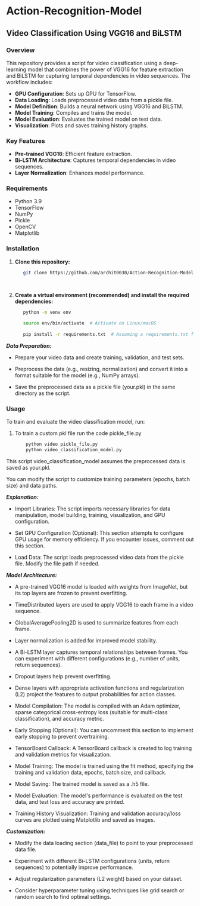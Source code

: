 # Action-Recognition-Model

## Video Classification Using VGG16 and BiLSTM

### Overview

This repository provides a script for video classification using a deep-learning model that combines the power of VGG16 for feature extraction and BiLSTM for capturing temporal dependencies in video sequences. The workflow includes:

- **GPU Configuration**: Sets up GPU for TensorFlow.
- **Data Loading**: Loads preprocessed video data from a pickle file.
- **Model Definition**: Builds a neural network using VGG16 and BiLSTM.
- **Model Training**: Compiles and trains the model.
- **Model Evaluation**: Evaluates the trained model on test data.
- **Visualization**: Plots and saves training history graphs.

### Key Features

- **Pre-trained VGG16**: Efficient feature extraction.
- **Bi-LSTM Architecture**: Captures temporal dependencies in video sequences.
- **Layer Normalization**: Enhances model performance.

### Requirements

- Python 3.9
- TensorFlow
- NumPy
- Pickle
- OpenCV
- Matplotlib

### Installation ###

1. **Clone this repository:**

   ```bash
      git clone https://github.com/archit0030/Action-Recognition-Model.git

    

2.  **Create a virtual environment (recommended) and install the required dependencies:**
    ```Bash
       python -m venv env
       
       source env/bin/activate  # Activate on Linux/macOS
       
       pip install -r requirements.txt  # Assuming a requirements.txt file is present

***Data Preparation:***

   - Prepare your video data and create training, validation, and test sets.
    
   - Preprocess the data (e.g., resizing, normalization) and convert it into a format suitable for the model (e.g., NumPy arrays).
    
   - Save the preprocessed data as a pickle file (your.pkl) in the same directory as the script.

### Usage

To train and evaluate the video classification model, run:

1. To train a custom pkl file run the code pickle_file.py
   ```bash
       python video pickle_file.py
       python video_classification_model.py
   
This script video_classification_model assumes the preprocessed data is saved as your.pkl.

You can modify the script to customize training parameters (epochs, batch size) and data paths.


***Explanation:***

   - Import Libraries: The script imports necessary libraries for data manipulation, model building, training, visualization, and GPU configuration.
    
   - Set GPU Configuration (Optional): This section attempts to configure GPU usage for memory efficiency. If you encounter issues, comment out this section.
    
   - Load Data: The script loads preprocessed video data from the pickle file. Modify the file path if needed.

***Model Architecture:***

   - A pre-trained VGG16 model is loaded with weights from ImageNet, but its top layers are frozen to prevent overfitting.
    
   - TimeDistributed layers are used to apply VGG16 to each frame in a video sequence.
    
   - GlobalAveragePooling2D is used to summarize features from each frame.
    
   - Layer normalization is added for improved model stability.
    
   - A Bi-LSTM layer captures temporal relationships between frames. You can experiment with different configurations (e.g., number of units, return sequences).
    
   - Dropout layers help prevent overfitting.
    
   - Dense layers with appropriate activation functions and regularization (L2) project the features to output probabilities for action classes.

   - Model Compilation: The model is compiled with an Adam optimizer, sparse categorical cross-entropy loss (suitable for multi-class classification), and accuracy metric.
    
   - Early Stopping (Optional): You can uncomment this section to implement early stopping to prevent overtraining.
    
   - TensorBoard Callback: A TensorBoard callback is created to log training and validation metrics for visualization.
    
   - Model Training: The model is trained using the fit method, specifying the training and validation data, epochs, batch size, and callback.
    
  -  Model Saving: The trained model is saved as a .h5 file.
    
   - Model Evaluation: The model's performance is evaluated on the test data, and test loss and accuracy are printed.
    
   - Training History Visualization: Training and validation accuracy/loss curves are plotted using Matplotlib and saved as images.

***Customization:***
    
   - Modify the data loading section (data_file) to point to your preprocessed data file.
        
   - Experiment with different Bi-LSTM configurations (units, return sequences) to potentially improve performance.
        
   - Adjust regularization parameters (L2 weight) based on your dataset.
        
   - Consider hyperparameter tuning using techniques like grid search or random search to find optimal settings.
